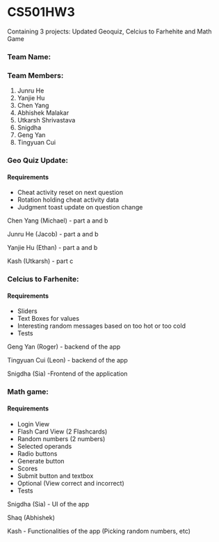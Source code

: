 # CS501HW3
Containing 3 projects: Updated Geoquiz, Celcius to Farhehite  and Math Game

### Team Name:

### Team Members:
1. Junru He
2. Yanjie Hu
3. Chen Yang
4. Abhishek Malakar
5. Utkarsh Shrivastava
6. Snigdha
7. Geng Yan
8. Tingyuan Cui




### Geo Quiz Update:
#### Requirements
- Cheat activity reset on next question
- Rotation holding cheat activity data
- Judgment toast update on question change

Chen Yang (Michael) - part a and b

Junru He (Jacob) - part a and b

Yanjie Hu (Ethan) - part a and b

Kash (Utkarsh) - part c

### Celcius to Farhenite:
#### Requirements
- Sliders
- Text Boxes for values
- Interesting random messages based on too hot or too cold
- Tests

Geng Yan (Roger) - backend of the app

Tingyuan Cui (Leon) - backend of the app

Snigdha (Sia) -Frontend of the application

### Math game:
#### Requirements
- Login View
- Flash Card View (2 Flashcards)
- Random numbers (2 numbers)
- Selected operands
- Radio buttons
- Generate button
- Scores
- Submit button and textbox
- Optional (View correct and incorrect)
- Tests

Snigdha (Sia) - UI of the app

Shaq  (Abhishek)

Kash - Functionalities of the app (Picking random numbers, etc)

